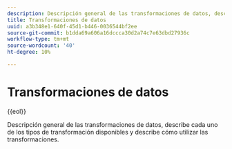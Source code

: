 ```yaml
---
description: Descripción general de las transformaciones de datos, describe cada uno de los tipos de transformación disponibles y describe cómo utilizar las transformaciones.
title: Transformaciones de datos
uuid: a3b348e1-640f-45d1-b446-0036544bf2ee
source-git-commit: b1dda69a606a16dccca30d2a74c7e63dbd27936c
workflow-type: tm+mt
source-wordcount: '40'
ht-degree: 10%

---
```



# Transformaciones de datos

{{eol}}

Descripción general de las transformaciones de datos, describe cada uno de los tipos de transformación disponibles y describe cómo utilizar las transformaciones.
